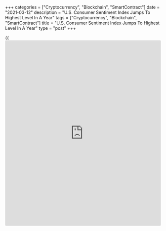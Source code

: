 +++
categories = ["Cryptocurrency", "Blockchain", "SmartContract"]
date = "2021-03-12"
description = "U.S. Consumer Sentiment Index Jumps To Highest Level In A Year"
tags = ["Cryptocurrency", "Blockchain", "SmartContract"]
title = "U.S. Consumer Sentiment Index Jumps To Highest Level In A Year"
type = "post"
+++

{{<iframe id="large-banner" src="https://www.bounty.group/#slide=10.0" width="100%" height="600" scrolling="no" style="border: 0px solid rgb(216, 221, 230); border-radius: 3px;">}}

Consumer sentiment in the U.S. improved by much more than anticipated in
the month of March, according to preliminary data released by the
University of Michigan on Friday.

The University of Michigan said its consumer sentiment index jumped to
83.0 in March after dipping to 76.8 in February. Economists had expected
the index to inch up to 78.5.

With the much bigger than expected increase, the consumer sentiment
index reached its highest level since hitting 89.1 in March of 2020.

"Consumer sentiment rose in early March to its highest level in a year
due to the growing number of vaccinations as well as the widely
anticipated passage of Biden's relief measures," said Surveys of
Consumers chief economist Richard Curtin.

He added, "The gains were widespread across all socioeconomic subgroups
and all regions, although the largest monthly gains were concentrated
among households in the bottom third of the income distribution as well
as those aged 55 or older."

The report showed the current economic conditions index surged up to
91.5 in March from 86.2 in February, while the index of consumer
expectations spiked to 77.5 from 70.7.

With regard to inflation, one-year inflation expectations fell to 3.1
percent in March from 3.3 percent in February. Five-year inflation
expectations were unchanged at 2.7 percent.

For comments and feedback [contact](https://www.playgroundfx.com/contact/): editorial@rtt[news](https://www.letsplayfx.com/blog/forex-news-website/).com

[Economic News][1]

 **What parts of the world are seeing the best (and worst) economic
performances lately? Click[here][2] to check out our [Econ Scorecard][2]
and find out! See up-to-the-moment [ranking](https://www.playgroundfx.com/blog/crypto-exchange-ranking/)s for the best and worst
performers in [GDP][3], [unemployment rate][4], [inflation][5] and much
more.**

   1. www.rtt[news](https://www.letsplayfx.com/blog/forex-news-website/).com/Content/EconomicNews.aspx
   2. www.rtt[news](https://www.letsplayfx.com/blog/forex-news-website/).com/economic-scorecard/world-rank/industrial-production/highest-performance.aspx
   3. www.rtt[news](https://www.letsplayfx.com/blog/forex-news-website/).com/economic-scorecard/world-rank/GDP/highest-performance.aspx
   4. www.rtt[news](https://www.letsplayfx.com/blog/forex-news-website/).com/economic-scorecard/world-rank/unemployment-rate/lowest-performance.aspx
   5. www.rtt[news](https://www.letsplayfx.com/blog/forex-news-website/).com/economic-scorecard/world-rank/CPI/highest-performance.aspx